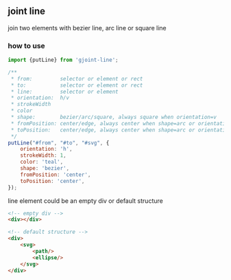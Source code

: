 ## joint line

join two elements with bezier line, arc line or square line

### how to use
```js
import {putLine} from 'gjoint-line';

/**
 * from:         selector or element or rect
 * to:           selector or element or rect
 * line:         selector or element
 * orientation:  h/v
 * strokeWidth
 * color
 * shape:        bezier/arc/square, always square when orientation=v
 * fromPosition: center/edge, always center when shape=arc or orientation=v
 * toPosition:   center/edge, always center when shape=arc or orientation=v
 */
putLine("#from", "#to", "#svg", {
    orientation: 'h',
    strokeWidth: 1,
    color: 'teal',
    shape: 'bezier',
    fromPosition: 'center',
    toPosition: 'center',
});
```

line element could be an empty div or default structure
```html
<!-- empty div -->
<div></div>

<!-- default structure -->
<div>
    <svg>
        <path/>
        <ellipse/>
    </svg>
</div>
```
 
